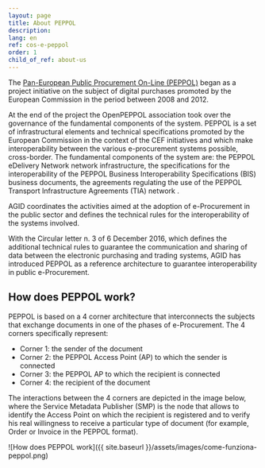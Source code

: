 ```yaml
---
layout: page
title: About PEPPOL
description: 
lang: en
ref: cos-e-peppol
order: 1
child_of_ref: about-us
---
```


The [Pan-European Public Procurement On-Line (PEPPOL)](https://peppol.eu/)
began as a project initiative on the subject of digital purchases promoted by
the European Commission in the period between 2008 and 2012.

At the end of the project the OpenPEPPOL association took over the governance of the fundamental components of the system.
PEPPOL is a set of infrastructural elements and technical specifications promoted by the European Commission in the context 
of the CEF initiatives and which make interoperability between the various e-procurement systems possible, cross-border.
The fundamental components of the system are: the PEPPOL eDelivery Network network infrastructure, the specifications 
for the interoperability of the PEPPOL Business Interoperability Specifications (BIS) business documents, 
the agreements regulating the use of the PEPPOL Transport Infrastructure Agreements (TIA) network .

AGID coordinates the activities aimed at the adoption of e-Procurement in the public sector 
and defines the technical rules for the interoperability of the systems involved.

With the Circular letter n. 3 of 6 December 2016, which defines the additional technical 
rules to guarantee the communication and sharing of data between the electronic purchasing 
and trading systems, AGID has introduced PEPPOL as a reference architecture to guarantee 
interoperability in public e-Procurement.


## How does PEPPOL work?

PEPPOL is based on a 4 corner architecture that interconnects the subjects that exchange documents in one of the phases of e-Procurement. The 4 corners specifically represent:

- Corner 1: the sender of the document
- Corner 2: the PEPPOL Access Point (AP) to which the sender is connected
- Corner 3: the PEPPOL AP to which the recipient is connected
- Corner 4: the recipient of the document

The interactions between the 4 corners are depicted in the image below, where the Service Metadata Publisher (SMP) is the node that allows to identify the Access Point on which the recipient is registered and to verify his real willingness to receive a particular type of document (for example, Order or Invoice in the PEPPOL format).

![How does PEPPOL work]({{ site.baseurl }}/assets/images/come-funziona-peppol.png)
